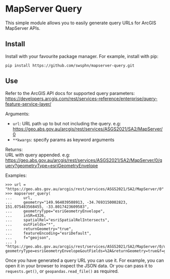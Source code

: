 # MapServer Query

This simple module allows you to easily generate query URLs for ArcGIS
MapServer APIs.

## Install

Install with your favourite package manager.
For example, install with pip:

    pip install https://github.com/swsphn/mapserver-query.git

## Use

Refer to the ArcGIS API docs for supported query parameters:  
https://developers.arcgis.com/rest/services-reference/enterprise/query-feature-service-layer/

Arguments:  

-   `url`: URL path up to but not including the query. e.g:  
    https://geo.abs.gov.au/arcgis/rest/services/ASGS2021/SA2/MapServer/0
-   `**kwargs`: specify params as keyword arguments

Returns:  
    URL with query appended. e.g:  
    https://geo.abs.gov.au/arcgis/rest/services/ASGS2021/SA2/MapServer/0/query?geometryType=esriGeometryEnvelope

Examples:  

    >>> url = "https://geo.abs.gov.au/arcgis/rest/services/ASGS2021/SA2/MapServer/0"
    >>> mapserver_query(
    ...     url,
    ...     geometry="149.964039508913, -34.7693150002823, 151.075483568455, -33.8017423609583",
    ...     geometryType="esriGeometryEnvelope",
    ...     inSR=4326,
    ...     spatialRel="esriSpatialRelIntersects",
    ...     outFields="*",
    ...     returnGeometry="true",
    ...     featureEncoding="esriDefault",
    ...     f="geojson",
    ... )
    "https://geo.abs.gov.au/arcgis/rest/services/ASGS2021/SA2/MapServer/0/query?geometryType=esriGeometryEnvelope&outFields=%2A&returnGeometry=true&f=geojson&geometry=149.964039508913%2C+-34.7693150002823%2C+151.075483568455%2C+-33.8017423609583&inSR=4326&spatialRel=esriSpatialRelIntersects&featureEncoding=esriDefault"

Once you have generated a query URL you can use it. For example, you can
open it in your browser to inspect the JSON data. Or you can pass it to
`requests.get()`, or `geopandas.read_file()` as required.
